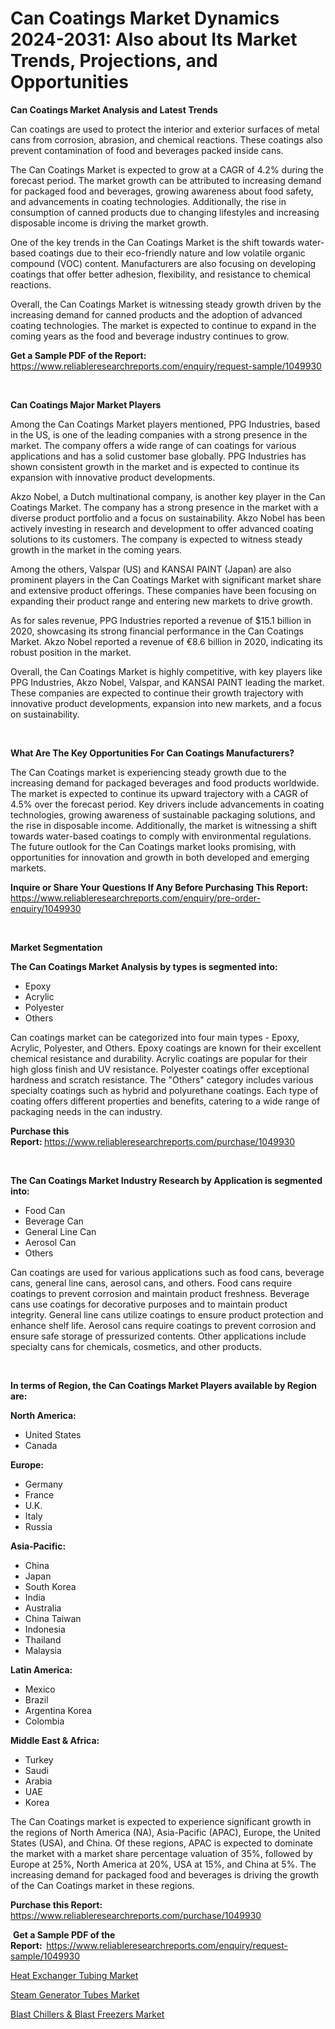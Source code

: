 <p><h1>Can Coatings Market Dynamics 2024-2031: Also about Its Market Trends, Projections, and Opportunities</h1></p><p><strong>Can Coatings Market Analysis and Latest Trends</strong></p>
<p><p>Can coatings are used to protect the interior and exterior surfaces of metal cans from corrosion, abrasion, and chemical reactions. These coatings also prevent contamination of food and beverages packed inside cans.</p><p>The Can Coatings Market is expected to grow at a CAGR of 4.2% during the forecast period. The market growth can be attributed to increasing demand for packaged food and beverages, growing awareness about food safety, and advancements in coating technologies. Additionally, the rise in consumption of canned products due to changing lifestyles and increasing disposable income is driving the market growth.</p><p>One of the key trends in the Can Coatings Market is the shift towards water-based coatings due to their eco-friendly nature and low volatile organic compound (VOC) content. Manufacturers are also focusing on developing coatings that offer better adhesion, flexibility, and resistance to chemical reactions.</p><p>Overall, the Can Coatings Market is witnessing steady growth driven by the increasing demand for canned products and the adoption of advanced coating technologies. The market is expected to continue to expand in the coming years as the food and beverage industry continues to grow.</p></p>
<p><strong>Get a Sample PDF of the Report:&nbsp;</strong> <a href="https://www.reliableresearchreports.com/enquiry/request-sample/1049930">https://www.reliableresearchreports.com/enquiry/request-sample/1049930</a></p>
<p>&nbsp;</p>
<p><strong>Can Coatings Major Market Players</strong></p>
<p><p>Among the Can Coatings Market players mentioned, PPG Industries, based in the US, is one of the leading companies with a strong presence in the market. The company offers a wide range of can coatings for various applications and has a solid customer base globally. PPG Industries has shown consistent growth in the market and is expected to continue its expansion with innovative product developments.</p><p>Akzo Nobel, a Dutch multinational company, is another key player in the Can Coatings Market. The company has a strong presence in the market with a diverse product portfolio and a focus on sustainability. Akzo Nobel has been actively investing in research and development to offer advanced coating solutions to its customers. The company is expected to witness steady growth in the market in the coming years.</p><p>Among the others, Valspar (US) and KANSAI PAINT (Japan) are also prominent players in the Can Coatings Market with significant market share and extensive product offerings. These companies have been focusing on expanding their product range and entering new markets to drive growth.</p><p>As for sales revenue, PPG Industries reported a revenue of $15.1 billion in 2020, showcasing its strong financial performance in the Can Coatings Market. Akzo Nobel reported a revenue of €8.6 billion in 2020, indicating its robust position in the market.</p><p>Overall, the Can Coatings Market is highly competitive, with key players like PPG Industries, Akzo Nobel, Valspar, and KANSAI PAINT leading the market. These companies are expected to continue their growth trajectory with innovative product developments, expansion into new markets, and a focus on sustainability.</p></p>
<p>&nbsp;</p>
<p><strong>What Are The Key Opportunities For Can Coatings Manufacturers?</strong></p>
<p><p>The Can Coatings market is experiencing steady growth due to the increasing demand for packaged beverages and food products worldwide. The market is expected to continue its upward trajectory with a CAGR of 4.5% over the forecast period. Key drivers include advancements in coating technologies, growing awareness of sustainable packaging solutions, and the rise in disposable income. Additionally, the market is witnessing a shift towards water-based coatings to comply with environmental regulations. The future outlook for the Can Coatings market looks promising, with opportunities for innovation and growth in both developed and emerging markets.</p></p>
<p><strong>Inquire or Share Your Questions If Any Before Purchasing This Report:</strong> <a href="https://www.reliableresearchreports.com/enquiry/pre-order-enquiry/1049930">https://www.reliableresearchreports.com/enquiry/pre-order-enquiry/1049930</a></p>
<p>&nbsp;</p>
<p><strong>Market Segmentation</strong></p>
<p><strong>The Can Coatings Market Analysis by types is segmented into:</strong></p>
<p><ul><li>Epoxy</li><li>Acrylic</li><li>Polyester</li><li>Others</li></ul></p>
<p><p>Can coatings market can be categorized into four main types - Epoxy, Acrylic, Polyester, and Others. Epoxy coatings are known for their excellent chemical resistance and durability. Acrylic coatings are popular for their high gloss finish and UV resistance. Polyester coatings offer exceptional hardness and scratch resistance. The "Others" category includes various specialty coatings such as hybrid and polyurethane coatings. Each type of coating offers different properties and benefits, catering to a wide range of packaging needs in the can industry.</p></p>
<p><strong>Purchase this Report:&nbsp;</strong><a href="https://www.reliableresearchreports.com/purchase/1049930">https://www.reliableresearchreports.com/purchase/1049930</a></p>
<p>&nbsp;</p>
<p><strong>The Can Coatings Market Industry Research by Application is segmented into:</strong></p>
<p><ul><li>Food Can</li><li>Beverage Can</li><li>General Line Can</li><li>Aerosol Can</li><li>Others</li></ul></p>
<p><p>Can coatings are used for various applications such as food cans, beverage cans, general line cans, aerosol cans, and others. Food cans require coatings to prevent corrosion and maintain product freshness. Beverage cans use coatings for decorative purposes and to maintain product integrity. General line cans utilize coatings to ensure product protection and enhance shelf life. Aerosol cans require coatings to prevent corrosion and ensure safe storage of pressurized contents. Other applications include specialty cans for chemicals, cosmetics, and other products.</p></p>
<p>&nbsp;</p>
<p><strong>In terms of Region, the Can Coatings Market Players available by Region are:</strong></p>
<p>
    <p> <strong> North America: </strong>
        <ul>
            <li>United States</li>
            <li>Canada</li>
        </ul>
        </p> 
    <p> <strong> Europe: </strong>
        <ul>
            <li>Germany</li>
            <li>France</li>
            <li>U.K.</li>
            <li>Italy</li>
            <li>Russia</li>
        </ul>
        </p> 
    <p> <strong> Asia-Pacific: </strong>
        <ul>
            <li>China</li>
            <li>Japan</li>
            <li>South Korea</li>
            <li>India</li>
            <li>Australia</li>
            <li>China Taiwan</li>
            <li>Indonesia</li>
            <li>Thailand</li>
            <li>Malaysia</li>
        </ul>
        </p> 
    <p> <strong> Latin America: </strong>
        <ul>
            <li>Mexico</li>
            <li>Brazil</li>
            <li>Argentina Korea</li>
            <li>Colombia</li>
        </ul>
        </p> 
    <p> <strong> Middle East & Africa: </strong>
        <ul>
            <li>Turkey</li>
            <li>Saudi</li>
            <li>Arabia</li>
            <li>UAE</li>
            <li>Korea</li>
        </ul>
    </p>
    </p>
<p><p>The Can Coatings market is expected to experience significant growth in the regions of North America (NA), Asia-Pacific (APAC), Europe, the United States (USA), and China. Of these regions, APAC is expected to dominate the market with a market share percentage valuation of 35%, followed by Europe at 25%, North America at 20%, USA at 15%, and China at 5%. The increasing demand for packaged food and beverages is driving the growth of the Can Coatings market in these regions.</p></p>
<p><strong>Purchase this Report: </strong><a href="https://www.reliableresearchreports.com/purchase/1049930">https://www.reliableresearchreports.com/purchase/1049930</a></p>
<p>&nbsp;<strong>Get a Sample PDF of the Report:&nbsp;&nbsp;</strong><a href="https://www.reliableresearchreports.com/enquiry/request-sample/1049930">https://www.reliableresearchreports.com/enquiry/request-sample/1049930</a></p>
<p><strong></strong></p>
<p><p><a href="https://view.publitas.com/reportprime-1/heat-exchanger-tubing-market-research-report-provides-thorough-industry-overview-which-offers-an-in-depth-analysis-of-product-trends-and-new-market-divisions/">Heat Exchanger Tubing Market</a></p><p><a href="https://view.publitas.com/reportprime-1/steam-generator-tubes-market-research-report-forecasted-for-period-from-2023-2030-by-market-type-market-application-and-region/">Steam Generator Tubes Market</a></p><p><a href="https://view.publitas.com/reportprime-1/blast-chillers-blast-freezers-market-furnish-information-about-market-size-market-share-market-dynamics-and-projections-spanning-from-2023-to-2030/">Blast Chillers & Blast Freezers Market</a></p></p>